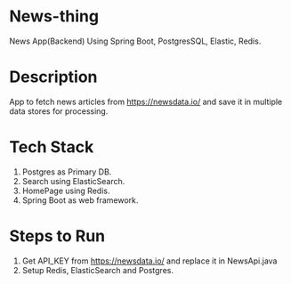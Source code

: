 # News-thing
News App(Backend) Using Spring Boot, PostgresSQL, Elastic, Redis.

# Description
App to fetch news articles from https://newsdata.io/ and save it in multiple data stores for processing.

# Tech Stack
1. Postgres as Primary DB.
2. Search using ElasticSearch.
3. HomePage using Redis. 
4. Spring Boot as web framework. 

# Steps to Run
1. Get API_KEY from https://newsdata.io/ and replace it in NewsApi.java
2. Setup Redis, ElasticSearch and Postgres.
